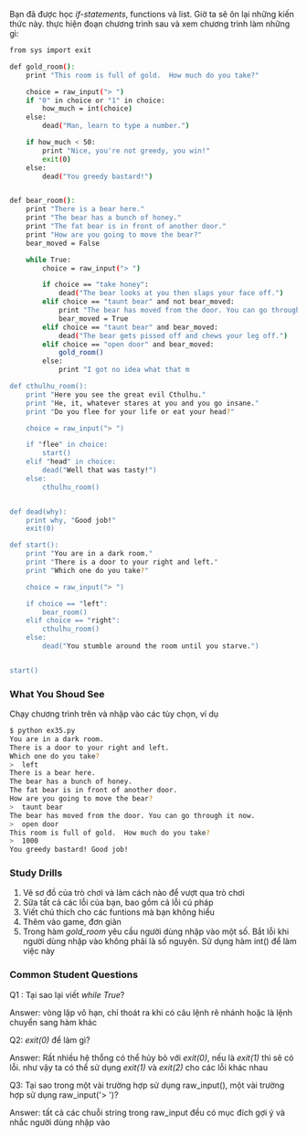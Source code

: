Bạn đã được học *if-statements*, functions và list. Giờ ta sẽ ôn lại những kiến thức này. thực hiện đoạn chương trình sau và xem chương trình làm những gì:

```sh
from sys import exit

def gold_room():
    print "This room is full of gold.  How much do you take?"

    choice = raw_input("> ")
    if "0" in choice or "1" in choice:
        how_much = int(choice)
    else:
        dead("Man, learn to type a number.")

    if how_much < 50:
        print "Nice, you're not greedy, you win!"
        exit(0)
    else:
        dead("You greedy bastard!")


def bear_room():
    print "There is a bear here."
    print "The bear has a bunch of honey."
    print "The fat bear is in front of another door."
    print "How are you going to move the bear?"
    bear_moved = False

    while True:
        choice = raw_input("> ")

        if choice == "take honey":
            dead("The bear looks at you then slaps your face off.")
        elif choice == "taunt bear" and not bear_moved:
            print "The bear has moved from the door. You can go through it now."
            bear_moved = True
        elif choice == "taunt bear" and bear_moved:
            dead("The bear gets pissed off and chews your leg off.")
        elif choice == "open door" and bear_moved:
            gold_room()
        else:
            print "I got no idea what that m

def cthulhu_room():
    print "Here you see the great evil Cthulhu."
    print "He, it, whatever stares at you and you go insane."
    print "Do you flee for your life or eat your head?"

    choice = raw_input("> ")

    if "flee" in choice:
        start()
    elif "head" in choice:
        dead("Well that was tasty!")
    else:
        cthulhu_room()


def dead(why):
    print why, "Good job!"
    exit(0)

def start():
    print "You are in a dark room."
    print "There is a door to your right and left."
    print "Which one do you take?"

    choice = raw_input("> ")

    if choice == "left":
        bear_room()
    elif choice == "right":
        cthulhu_room()
    else:
        dead("You stumble around the room until you starve.")


start()
```



### What You Shoud See
Chạy chương trình trên và nhập vào các tùy chọn, ví dụ 

```sh
$ python ex35.py
You are in a dark room.
There is a door to your right and left.
Which one do you take?
>  left
There is a bear here.
The bear has a bunch of honey.
The fat bear is in front of another door.
How are you going to move the bear?
>  taunt bear
The bear has moved from the door. You can go through it now.
>  open door
This room is full of gold.  How much do you take?
>  1000
You greedy bastard! Good job!
```
### Study Drills

1. Vẽ sơ đồ của trò chơi và làm cách nào để vượt qua trò chơi
2. Sữa tất cả các lỗi của bạn, bao gồm cả lỗi cú pháp
3. Viết chú thích cho các funtions mà bạn không hiểu
4. Thêm vào game, đơn giản
5. Trong hàm *gold_room* yêu cầu người dùng nhập vào một số. Bắt lỗi khi người dùng nhập vào không phải là số nguyên. Sử dụng hàm int() để làm việc này
### Common Student Questions
Q1 : Tại sao lại viết *while True*?

Answer: vòng lặp vô hạn, chỉ thoát ra khi có câu lệnh rẽ nhánh hoặc là lệnh chuyển sang hàm khác

Q2: *exit(0)* để làm gì?

Answer: Rất nhiều hệ thổng có thể hủy bỏ với *exit(0)*, nếu là *exit(1)* thì sẽ có lỗi. như vậy ta có thể sử dụng *exit(1)* và *exit(2)* cho các lỗi khác nhau

Q3: Tại sao trong một vài trường hợp sử dụng raw_input(), một vài trường hợp sử dụng raw_input('> ')?

Answer: tất cả các chuỗi string trong raw_input đều có mục đích gợi ý và nhắc người dùng nhập vào


